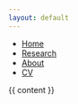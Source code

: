 ```yaml
---
layout: default
---
```


<nav>
        <ul class="nav-links">
            <li><a href="/" {% if page.title == "Home" %}class="active-page"{% endif %}>Home</a></li>
                <li><a href="/research" {% if page.title == "Research" %}class="active-page"{% endif %}>Research</a></li>
            <li><a href="/about" {% if page.title == "About" %}class="active-page"{% endif %}>About</a></li>
                <li><a href="/CV" {% if page.title == "CV" %}class="active-page"{% endif %}>CV</a></li>
        </ul>
    </nav>
    <main class="page-content">
        {{ content }}
          
  
